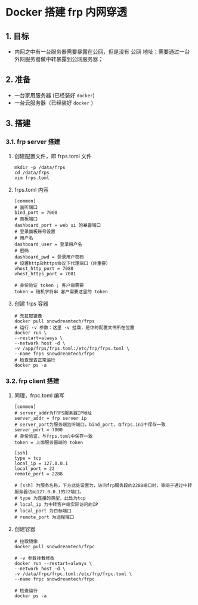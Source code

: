 # Docker 搭建 frp 内网穿透
## 1. 目标
- 内网之中有一台服务器需要暴露在公网，但是没有 公网 地址；需要通过一台外网服务器做中转暴露到公网服务器；

## 2. 准备
- 一台家用服务器 (已经装好 `docker`)
- 一台云服务器（已经装好 `docker` ）

## 3. 搭建
### 3.1. frp server 搭建

1. 创建配置文件，即 frps.toml 文件

    ```shell
    mkdir -p /data/frps
    cd /data/frps
    vim frps.toml
    ```

2. frps.toml 内容
    ```properties
    [common]
    # 监听端口
    bind_port = 7000
    # 面板端口
    dashboard_port = web ui 的暴露端口
    # 登录面板账号设置
    # 用户名
    dashboard_user = 登录用户名
    # 密码
    dashboard_pwd = 登录用户密码
    # 设置http及https协议下代理端口（非重要）
    vhost_http_port = 7080
    vhost_https_port = 7081
    
    # 身份验证 token ; 客户端需要
    token = 随机字符串 客户需要这里的 token
    ```

4. 创建 frps 容器
    ```shell
    # 先拉取镜像
    docker pull snowdreamtech/frps
    # 运行 -v 参数：这里 -v 挂载，是你的配置文件所在位置
    docker run \
    --restart=always \
    --network host -d \
    -v /app/frps/frps.toml:/etc/frp/frps.toml \
    --name frps snowdreamtech/frps
    # 检查是否正常运行
    docker ps -a 
    ```

### 3.2. frp client 搭建

1. 同理，frpc.toml 编写
    ```properties
    [common]
    # server_addr为FRPS服务器IP地址
    server_addr = frp server ip
    # server_port为服务端监听端口，bind_port，与frps.ini中保存一致
    server_port = 7000
    # 身份验证，与frps.toml中保存一致
    token = 上面服务器端的 token
    
    [ssh]
    type = tcp
    local_ip = 127.0.0.1
    local_port = 22
    remote_port = 2288
    
    # [ssh] 为服务名称，下方此处设置为，访问frp服务段的2288端口时，等同于通过中转服务器访问127.0.0.1的22端口。
    # type 为连接的类型，此处为tcp
    # local_ip 为中转客户端实际访问的IP 
    # local_port 为目标端口
    # remote_port 为远程端口
    ```

2. 创建容器
    ```shell
    # 拉取镜像
    docker pull snowdreamtech/frpc
    
    # -v 参数挂载修改
    docker run --restart=always \
    --network host -d \
    -v /data/frpc/frpc.toml:/etc/frp/frpc.toml \
    --name frpc snowdreamtech/frpc
    
    # 检查运行
    docker ps -a
    ```